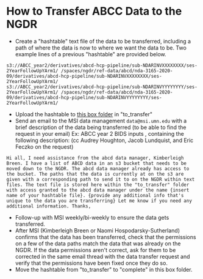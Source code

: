# How to Transfer ABCC Data to the NGDR

-   Create a "hashtable" text file of the data to be transferred, including a path of where the data is now to where we want the data to be. Two example lines of a previous "hashtable" are provided below.
```shell 
s3://ABCC_year2/derivatives/abcd-hcp-pipeline/sub-NDARINVXXXXXXXX/ses-2YearFollowUpYArm1/ /spaces/ngdr/ref-data/abcd/nda-3165-2020-09/derivatives/abcd-hcp-pipeline/sub-NDARINVXXXXXXXX/ses-2YearFollowUpYArm1/
s3://ABCC_year2/derivatives/abcd-hcp-pipeline/sub-NDARINVYYYYYYYY/ses-2YearFollowUpYArm1/ /spaces/ngdr/ref-data/abcd/nda-3165-2020-09/derivatives/abcd-hcp-pipeline/sub-NDARINVYYYYYYYY/ses-2YearFollowUpYArm1/
```

-   Upload the hashtable to [this box folder](https://umn.app.box.com/folder/180135363134) in "to_transfer"
-   Send an email to the MSI data management `data@msi.umn.edu` with a brief description of the data being transferred (to be able to find the request in your email) Ex: ABCC year 2 BIDS inputs , containing the following description: (cc Audrey Houghton, Jacob Lundquist, and Eric Feczko on the request)

`Hi all,
I need assistance from the abcd data manager, Kimberleigh Breen. I have a list of ABCD data in an s3 bucket that needs to be moved down to the NGDR. The abcd data manager already has access to the bucket. The paths that the data is currently at on the s3 are given with a corresponding path to send it to on the NGDR within text files. The text file is stored here within the "to_transfer" folder with access granted to the abcd data manager under the name {insert name of your hashtable file}. {provide any additional info that's unique to the data you are transferring}
Let me know if you need any additional information. Thanks,`

-   Follow-up with MSI weekly/bi-weekly to ensure the data gets transferred.
-   After MSI (Kimberleigh Breen or Naomi Hospodarsky-Sutherland) confirms that the data has been transferred, check that the permissions on a few of the data paths match the data that was already on the NGDR. If the data permissions aren't correct, ask for them to be corrected in the same email thread with the data transfer request and verify that the permissions have been fixed once they do so.
-   Move the hashtable from "to_transfer" to "complete" in this box folder.